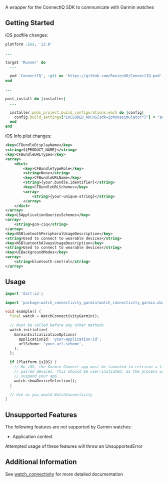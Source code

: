 A wrapper for the ConnectIQ SDK to communicate with Garmin watches

## Getting Started

iOS podfile changes:
```ruby
platform :ios, '13.0'

...

target 'Runner' do
  ...

  pod 'ConnectIQ', :git => 'https://github.com/Rexios80/ConnectIQ-pod', :tag => '0.1.0'
end

...

post_install do |installer|
  ...

  installer.pods_project.build_configurations.each do |config|
    config.build_settings["EXCLUDED_ARCHS[sdk=iphonesimulator*]"] = "arm64"
  end
end
```

iOS Info.plist changes:
```xml
<key>CFBundleDisplayName</key>
<string>${PRODUCT_NAME}</string>
<key>CFBundleURLTypes</key>
<array>
    <dict>
        <key>CFBundleTypeRole</key>
        <string>None</string>
        <key>CFBundleURLName</key>
        <string>{your.bundle.identifier}</string>
        <key>CFBundleURLSchemes</key>
        <array>
            <string>{your-unique-string}</string>
        </array>
    </dict>
</array>
<key>LSApplicationQueriesSchemes</key>
<array>
    <string>gcm-ciq</string>
</array>
<key>NSBluetoothPeripheralUsageDescription</key>
<string>Used to connect to wearable devices</string>
<key>NSBluetoothAlwaysUsageDescription</key>
<string>Used to connect to wearable devices</string>
<key>UIBackgroundModes</key>
<array>
    <string>bluetooth-central</string>
</array>
```

## Usage

<!-- embedme readme/usage.dart -->
```dart
import 'dart:io';

import 'package:watch_connectivity_garmin/watch_connectivity_garmin.dart';

void example() {
  final watch = WatchConnectivityGarmin();

  // Must be called before any other methods
  watch.initialize(
    GarminInitializationOptions(
      applicationId: 'your-application-id',
      urlScheme: 'your-url-scheme',
    ),
  );

  if (Platform.isIOS) {
    // On iOS, the Garmin Connect app must be launched to retrieve a list of
    // paired devices. This should be user-initiated, as the process will
    // suspend your app.
    watch.showDeviceSelection();
  }

  // Use as you would WatchConnectivity
}

```

## Unsupported Features

The following features are not supported by Garmin watches:
- Application context

Attempted usage of these features will throw an UnsupportedError

## Additional Information

See [watch_connectivity](https://pub.dev/packages/watch_connectivity) for more detailed documentation